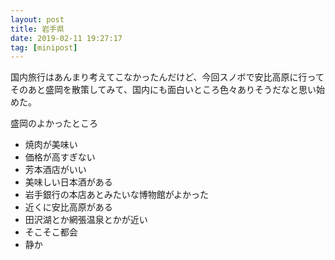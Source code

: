 ```yaml
---
layout: post
title: 岩手県
date: 2019-02-11 19:27:17
tag: [minipost]
---
```


国内旅行はあんまり考えてこなかったんだけど、今回スノボで安比高原に行ってそのあと盛岡を散策してみて、国内にも面白いところ色々ありそうだなと思い始めた。

盛岡のよかったところ

- 焼肉が美味い
- 価格が高すぎない
- 芳本酒店がいい
- 美味しい日本酒がある
- 岩手銀行の本店あとみたいな博物館がよかった
- 近くに安比高原がある
- 田沢湖とか網張温泉とかが近い
- そこそこ都会
- 静か
